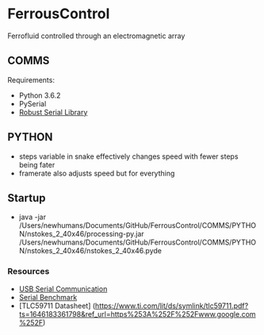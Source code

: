 # FerrousControl
Ferrofluid controlled through an electromagnetic array

## COMMS
Requirements:
- Python 3.6.2
- PySerial
- [Robust Serial Library](https://github.com/araffin/arduino-robust-serial)

## PYTHON
- steps variable in snake effectively changes speed with fewer steps being fater
- framerate also adjusts speed but for everything

## Startup
- java -jar /Users/newhumans/Documents/GitHub/FerrousControl/COMMS/PYTHON/nstokes_2_40x46/processing-py.jar /Users/newhumans/Documents/GitHub/FerrousControl/COMMS/PYTHON/nstokes_2_40x46/nstokes_2_40x46.pyde

### Resources
- [USB Serial Communication](https://www.pjrc.com/teensy/td_serial.html)
- [Serial Benchmark](https://www.pjrc.com/teensy/benchmark_usb_serial_receive.html)
- [TLC59711 Datasheet] (https://www.ti.com/lit/ds/symlink/tlc59711.pdf?ts=1646183361798&ref_url=https%253A%252F%252Fwww.google.com%252F)

